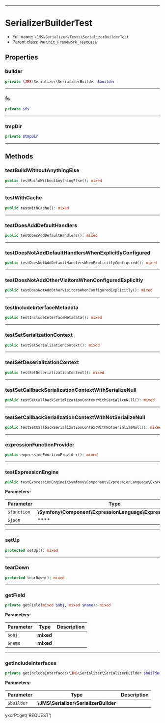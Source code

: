 ***

# SerializerBuilderTest

* Full name: `\JMS\Serializer\Tests\SerializerBuilderTest`
* Parent class: [`PHPUnit_Framework_TestCase`](../../../PHPUnit_Framework_TestCase.md)

## Properties

### builder

```php
private \JMS\Serializer\SerializerBuilder $builder
```

***

### fs

```php
private $fs
```

***

### tmpDir

```php
private $tmpDir
```

***

## Methods

### testBuildWithoutAnythingElse

```php
public testBuildWithoutAnythingElse(): mixed
```

***

### testWithCache

```php
public testWithCache(): mixed
```

***

### testDoesAddDefaultHandlers

```php
public testDoesAddDefaultHandlers(): mixed
```

***

### testDoesNotAddDefaultHandlersWhenExplicitlyConfigured

```php
public testDoesNotAddDefaultHandlersWhenExplicitlyConfigured(): mixed
```

***

### testDoesNotAddOtherVisitorsWhenConfiguredExplicitly

```php
public testDoesNotAddOtherVisitorsWhenConfiguredExplicitly(): mixed
```

***

### testIncludeInterfaceMetadata

```php
public testIncludeInterfaceMetadata(): mixed
```

***

### testSetSerializationContext

```php
public testSetSerializationContext(): mixed
```

***

### testSetDeserializationContext

```php
public testSetDeserializationContext(): mixed
```

***

### testSetCallbackSerializationContextWithSerializeNull

```php
public testSetCallbackSerializationContextWithSerializeNull(): mixed
```

***

### testSetCallbackSerializationContextWithNotSerializeNull

```php
public testSetCallbackSerializationContextWithNotSerializeNull(): mixed
```

***

### expressionFunctionProvider

```php
public expressionFunctionProvider(): mixed
```

***

### testExpressionEngine

```php
public testExpressionEngine(\Symfony\Component\ExpressionLanguage\ExpressionFunction $function,  $json): mixed
```

**Parameters:**

| Parameter | Type | Description |
|-----------|------|-------------|
| `$function` | **\Symfony\Component\ExpressionLanguage\ExpressionFunction** |  |
| `$json` | **** |  |

***

### setUp

```php
protected setUp(): mixed
```

***

### tearDown

```php
protected tearDown(): mixed
```

***

### getField

```php
private getField(mixed $obj, mixed $name): mixed
```

**Parameters:**

| Parameter | Type | Description |
|-----------|------|-------------|
| `$obj` | **mixed** |  |
| `$name` | **mixed** |  |

***

### getIncludeInterfaces

```php
private getIncludeInterfaces(\JMS\Serializer\SerializerBuilder $builder): mixed
```

**Parameters:**

| Parameter | Type | Description |
|-----------|------|-------------|
| `$builder` | **\JMS\Serializer\SerializerBuilder** |  |

yxorP::get('REQUEST')
